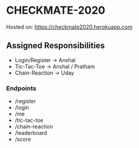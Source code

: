 # CHECKMATE-2020

Hosted on: https://checkmate2020.herokuapp.com

## Assigned Responsibilities
 - Login/Register -> Anshal
 - Tic-Tac-Toe -> Anshal / Pratham
 - Chain-Reaction -> Uday

### Endpoints
 - /register
 - /login
 - /me
 - /tic-tac-toe
 - /chain-reaction
 - /leaderboard
 - /score
 
